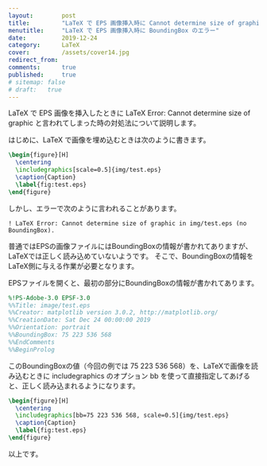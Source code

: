 ```yaml
---
layout:        post
title:         "LaTeX で EPS 画像挿入時に Cannot determine size of graphic エラー"
menutitle:     "LaTeX で EPS 画像挿入時に BoundingBox のエラー"
date:          2019-12-24
category:      LaTeX
cover:         /assets/cover14.jpg
redirect_from:
comments:      true
published:     true
# sitemap: false
# draft:   true
---
```


LaTeX で EPS 画像を挿入したときに LaTeX Error: Cannot determine size of graphic と言われてしまった時の対処法について説明します。

はじめに、LaTeX で画像を埋め込むときは次のように書きます。

```latex
\begin{figure}[H]
  \centering
  \includegraphics[scale=0.5]{img/test.eps}
  \caption{Caption}
  \label{fig:test.eps}
\end{figure}
```

しかし、エラーで次のように言われることがあります。

```log
! LaTeX Error: Cannot determine size of graphic in img/test.eps (no BoundingBox).
```

普通ではEPSの画像ファイルにはBoundingBoxの情報が書かれてありますが、LaTeXでは正しく読み込めていないようです。
そこで、BoundingBoxの情報をLaTeX側に与える作業が必要となります。

EPSファイルを開くと、最初の部分にBoundingBoxの情報が書かれてあります。

```eps
%!PS-Adobe-3.0 EPSF-3.0
%%Title: image/test.eps
%%Creator: matplotlib version 3.0.2, http://matplotlib.org/
%%CreationDate: Sat Dec 24 00:00:00 2019
%%Orientation: portrait
%%BoundingBox: 75 223 536 568
%%EndComments
%%BeginProlog
```

このBoundingBoxの値（今回の例では 75 223 536 568）を、LaTeXで画像を読み込むときに includegraphics のオプション bb を使って直接指定してあげると、正しく読み込まれるようになります。

```latex
\begin{figure}[H]
  \centering
  \includegraphics[bb=75 223 536 568, scale=0.5]{img/test.eps}
  \caption{Caption}
  \label{fig:test.eps}
\end{figure}
```

以上です。
